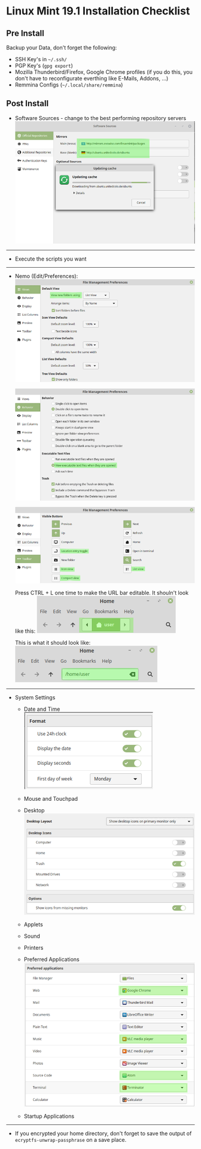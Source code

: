 # Linux Mint 19.1 Installation Checklist

## Pre Install
Backup your Data, don't forget the following:
* SSH Key's in `~/.ssh/`
* PGP Key's (`gpg export`)
* Mozilla Thunderbird/Firefox, Google Chrome profiles (if you do this, you don't have to reconfigurate everthing like E-Mails, Addons, ...)
* Remmina Configs (`~/.local/share/remmina`)

## Post Install
* Software Sources - change to the best performing repository servers
  ![Software Sources](./img/software_sources.png)  

---

* Execute the scripts you want

---


* Nemo (Edit/Preferences):
  ![Nemo Settings: Views](./img/nemo_views.png)

  ![Nemo Settings: Behavior](./img/nemo_behavior.png)

  ![Nemo Settings: Toolbar](./img/nemo_toolbar.png)

  Press CTRL + L one time to make the URL bar editable. It shouln't look like this:
  ![Nemo:](./img/nemo_head_wrong.png)

  This is what it should look like:  
  ![Nemo: current path](./img/nemo_head.png)

---

* System Settings
  * Date and Time  
  ![Settings: Date and Time](./img/settings_date_time.png)

  * Mouse and Touchpad  

  * Desktop  
  ![Settings: Desktop](./img/settings_desktop.png)

  * Applets  

  * Sound  

  * Printers  

  * Preferred Applications  
  ![Settings: Preferred Applications](./img/settings_preferred_applications.png)

  * Startup Applications  

---

* If you encrypted your home directory, don't forget to save the output of `ecryptfs-unwrap-passphrase` on a save place.
